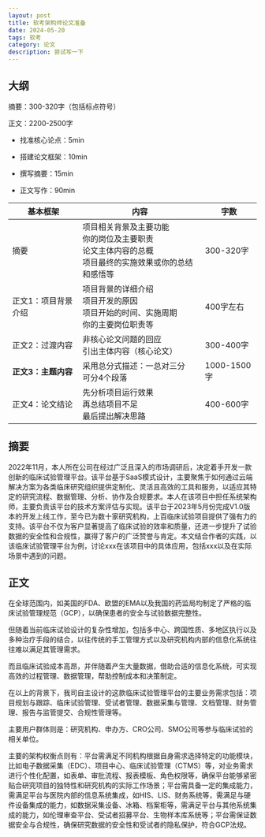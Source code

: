 ```yaml
---
layout: post
title: 软考架构师论文准备
date: 2024-05-20
tags: 软考
category: 论文
description: 尝试写一下
---
```


## 大纲

摘要：300-320字（包括标点符号）

正文：2200-2500字

- 找准核心论点：5min

- 搭建论文框架：10min

- 撰写摘要：15min

- 正文写作：90min

| 基本框架            | 内容                                                         | 字数        |
| ------------------- | ------------------------------------------------------------ | ----------- |
| 摘要                | 项目相关背景及主要功能<br/>你的岗位及主要职责<br/>论文主体内容的总概<br/>项目最终的实施效果或你的总结和感悟等 | 300-320字   |
| 正文1：项目背景介绍 | 项目背景的详细介绍<br/>项目开发的原因<br/>项目开始的时间、实施周期<br/>你的主要岗位职责等 | 400字左右   |
| 正文2：过渡内容     | 非核心论文问题的回应<br/>引出主体内容（核心论文）            | 300-400字   |
| **正文3：主题内容** | 采用总分式描述：一总对三分<br/>可分4个段落                   | 1000-1500字 |
| 正文4：论文结论     | 先分析项目运行效果<br/>再总结项目不足<br/>最后提出解决思路   | 400-600字   |

## 摘要

2022年11月，本人所在公司在经过广泛且深入的市场调研后，决定着手开发一款创新的临床试验管理平台。该平台基于SaaS模式设计，主要聚焦于如何通过云端解决方案为各类临床研究组织提供定制化、灵活且高效的工具和服务，以适应其特定的研究流程、数据管理、分析、协作及合规要求。本人在该项目中担任系统架构师，主要负责该平台的技术方案评估与实现。该平台于2023年5月份完成V1.0版本的开发上线工作，至今已为数十家研究机构，上百临床试验项目提供了强有力的支持。该平台不仅为客户显著提高了临床试验的效率和质量，还进一步提升了试验数据的安全性和合规性，赢得了客户的广泛赞誉与肯定。本文结合作者的实践，以该临床试验管理平台为例，讨论xxx在该项目中的具体应用，包括xxx以及在实际场景中遇到的问题。

## 正文

在全球范围内，如美国的FDA、欧盟的EMA以及我国的药监局均制定了严格的临床试验管理规范（GCP），以确保患者的安全与试验数据完整性。

但随着当前临床试验设计的复杂性增加，包括多中心、跨国性质、多地区执行以及多种治疗手段的结合，以往传统的手工管理方式以及研究机构内部的信息化系统往往难以满足其管理需求。

而且临床试验成本高昂，并伴随着产生大量数据，借助合适的信息化系统，可实现高效的过程管理、数据管理，帮助控制成本和决策制定。

在以上的背景下，我司自主设计的这款临床试验管理平台的主要业务需求包括：项目规划与跟踪、临床试验管理、受试者管理、数据采集与管理、文档管理、财务管理、报告与监管提交、合规性管理等。

主要用户群体则是：研究机构、申办方、CRO公司、SMO公司等参与临床试验的相关单位。

主要的架构权衡点则有：平台需满足不同机构根据自身需求选择特定的功能模块，比如电子数据采集（EDC）、项目中心、临床试验管理（CTMS）等，对业务需求进行个性化配置，如表单、审批流程、报表模板、角色权限等，确保平台能够紧密贴合研究项目的独特性和研究机构的实际工作场景；平台需具备一定的集成能力，需满足平台与医院内部的信息系统集成，如HIS、LIS、财务系统等，需满足与硬件设备集成的能力，如数据采集设备、冰箱、档案柜等，需满足平台与其他系统集成的能力，如伦理审查平台、受试者招募平台、生物样本库系统等；平台需保证数据安全与合规性，确保研究数据的安全性和受试者的隐私保护，符合GCP法规。